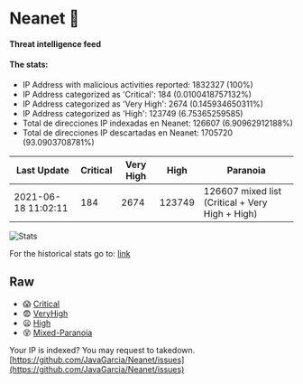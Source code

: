 # Neanet :hocho:
#### Threat intelligence feed
#### The stats:

- IP Address with malicious activities reported: 1832327 (100%)
- IP Address categorized as 'Critical':  184 (0.0100418757132%)
- IP Address categorized as 'Very High':  2674 (0.145934650311%)
- IP Address categorized as 'High':  123749 (6.75365259585)
- Total de direcciones IP indexadas en Neanet:  126607 (6.90962912188%)
- Total de direcciones IP descartadas en Neanet:  1705720 (93.0903708781%)

| Last Update | Critical | Very High | High | Paranoia |
| --- | --- | --- | --- | --- |
| 2021-06-18 11:02:11 | 184 | 2674 | 123749 | 126607 mixed list (Critical + Very High + High)|

![Stats](https://docs.google.com/spreadsheets/d/e/2PACX-1vSnaNMIXVabIpDJjufMlzH7poXnshF3mgd8Is1g9ytUEzVsP5my4Trn8f-xkoLLQ38xpL3HtmUexLo6/pubchart?oid=501124687&format=image)

For the historical stats go to: [link](/stats.csv)
## Raw
- :scream: [Critical](https://raw.githubusercontent.com/JavaGarcia/Neanet/master/blacklists/neanet_critical.txt)
- :fearful: [VeryHigh](https://raw.githubusercontent.com/JavaGarcia/Neanet/master/blacklists/neanet_veryHigh.txtt)
- :frowning: [High](https://raw.githubusercontent.com/JavaGarcia/Neanet/master/blacklists/neanet_high.txt)
- :dizzy_face: [Mixed-Paranoia](https://raw.githubusercontent.com/JavaGarcia/Neanet/master/blacklists/neanet_all.txt)


Your IP is indexed? You may request to takedown. [https://github.com/JavaGarcia/Neanet/issues](https://github.com/JavaGarcia/Neanet/issues)
















































































































































































































































































































































































































































































































































































































































































































































































































































































































































































































































































































































































































































































































































































































































































































































































































































































































































































































































































































































































































































































































































































































































































































































































































































































































































































































































































































































































































































































































































































































































































































































































































































































































































































































































































































































































































































































































































































































































































































































































































































































































































































































































































































































































































































































































































































































































































































































































































































































































































































































































































































































































































































































































































































































































































































































































































































































































































































































































































































































































































































































































































































































































































































































































































































































































































































































































































































































































































































































































































































































































































































































































































































































